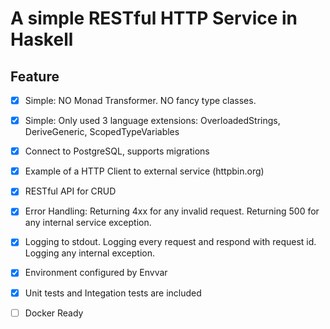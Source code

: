# A simple RESTful HTTP Service in Haskell

## Feature
- [x] Simple: NO Monad Transformer. NO fancy type classes.
- [x] Simple: Only used 3 language extensions: OverloadedStrings, DeriveGeneric, ScopedTypeVariables
- [x] Connect to PostgreSQL, supports migrations
- [x] Example of a HTTP Client to external service (httpbin.org)
- [x] RESTful API for CRUD
- [x] Error Handling: Returning 4xx for any invalid request. Returning 500 for any internal service exception.
- [x] Logging to stdout. Logging every request and respond with request id. Logging any internal exception.
- [x] Environment configured by Envvar
- [x] Unit tests and Integation tests are included
- [ ] Docker Ready


